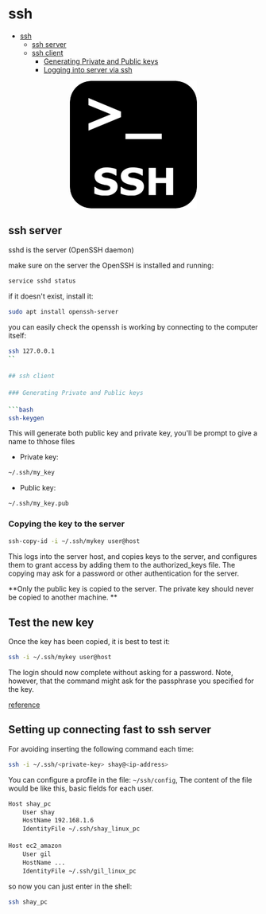 # ssh

<!--ts-->
   * [ssh](#ssh)
      * [ssh server](#ssh-server)
      * [ssh client](#ssh-client)
         * [Generating Private and Public keys](#generating-private-and-public-keys)
         * [Logging into server via ssh](#logging-into-server-via-ssh)

<!-- Added by: gil_diy, at: 2019-01-03T10:02+02:00 -->

<!--te-->

<p align="center"> <!-- style="width:400px;" -->
  <img src="images/ssh.png" title="tool tip here">
</p>


## ssh server
sshd is the server (OpenSSH daemon)

make sure on the server the OpenSSH is installed and running:

```bash
service sshd status
```

if it doesn't exist, install it:
```bash
sudo apt install openssh-server
```

you can easily check the openssh is working by connecting to the computer itself:
```bash
ssh 127.0.0.1
``

## ssh client

### Generating Private and Public keys

```bash
ssh-keygen
```
This will generate both public key and private key,
you\'ll be prompt to give a name to thhose files

* Private key:
```bash
~/.ssh/my_key
```
* Public key:
```bash
~/.ssh/my_key.pub
```

### Copying the key to the server

```bash
ssh-copy-id -i ~/.ssh/mykey user@host
```
This logs into the server host, and copies keys to the server, and configures them to grant access by adding them to the authorized_keys file. The copying may ask for a password or other authentication for the server.

**Only the public key is copied to the server. The private key should never be copied to another machine. **


## Test the new key

Once the key has been copied, it is best to test it:

```bash
ssh -i ~/.ssh/mykey user@host
```

The login should now complete without asking for a password. Note, however, that the command might ask for the passphrase you specified for the key.


[reference](https://www.ssh.com/ssh/copy-id)

## Setting up connecting fast to ssh server

For avoiding inserting the following command each time:

```bash
ssh -i ~/.ssh/<private-key> shay@<ip-address>
```

You can configure a profile in the file: `~/ssh/config`,
The content of the file would be like this, basic fields for each user.

```bash
Host shay_pc
    User shay
    HostName 192.168.1.6
    IdentityFile ~/.ssh/shay_linux_pc

Host ec2_amazon
    User gil
    HostName ...
    IdentityFile ~/.ssh/gil_linux_pc
```

so now you can just enter in the shell:
```bash
ssh shay_pc
```

